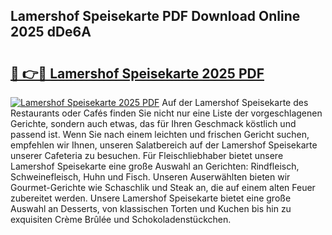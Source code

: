 ## Lamershof Speisekarte PDF Download Online 2025 dDe6A

# <h2><a href="http://gcd809.nevu.top/?p=Lamershof+Speisekarte">🔗 👉🔴 Lamershof Speisekarte 2025 PDF</a></h2>

[![Lamershof Speisekarte 2025 PDF](https://i.imgur.com/dBaPXMq.png)](http://gcd809.nevu.top/?p=Lamershof+Speisekarte)
Auf der Lamershof Speisekarte des Restaurants oder Cafés finden Sie nicht nur eine Liste der vorgeschlagenen Gerichte, sondern auch etwas, das für Ihren Geschmack köstlich und passend ist. Wenn Sie nach einem leichten und frischen Gericht suchen, empfehlen wir Ihnen, unseren Salatbereich auf der Lamershof Speisekarte unserer Cafeteria zu besuchen. Für Fleischliebhaber bietet unsere Lamershof Speisekarte eine große Auswahl an Gerichten: Rindfleisch, Schweinefleisch, Huhn und Fisch. Unseren Auserwählten bieten wir Gourmet-Gerichte wie Schaschlik und Steak an, die auf einem alten Feuer zubereitet werden. Unsere Lamershof Speisekarte bietet eine große Auswahl an Desserts, von klassischen Torten und Kuchen bis hin zu exquisiten Crème Brûlée und Schokoladenstückchen.
